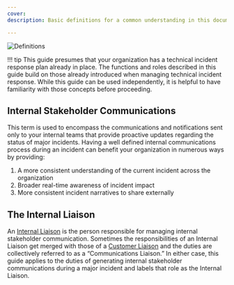 ```yaml
---
cover:
description: Basic definitions for a common understanding in this document

---
```

![Definitions](../assets/img/headers/Stakeholder_Definitions.png)

!!! tip
    This guide presumes that your organization has a technical incident response plan already in place. The functions and roles described in this guide build on those already introduced when managing technical incident response. While this guide can be used independently, it is helpful to have familiarity with those concepts before proceeding.

## Internal Stakeholder Communications
This term is used to encompass the communications and notifications sent only to your internal teams that provide proactive updates regarding the status of major incidents. Having a well defined internal communications process during an incident can benefit your organization in numerous ways by providing:
1. A more consistent understanding of the current incident across the organization
1. Broader real-time awareness of incident impact
1. More consistent incident narratives to share externally

## The Internal Liaison
An [Internal Liaison](https://response.pagerduty.com/before/different_roles/#internal-liaison) is the person responsible for managing internal stakeholder communication. Sometimes the responsibilities of an Internal Liaison get merged with those of a [Customer Liaison](https://response.pagerduty.com/before/different_roles/#customer-liaison) and the duties are collectively referred to as a “Communications Liaison.” In either case, this guide applies to the duties of generating internal stakeholder communications during a major incident and labels that role as the Internal Liaison.

